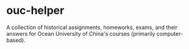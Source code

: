 # ouc-helper
A collection of historical assignments, homeworks, exams, and their answers for Ocean University of China's courses (primarily computer-based).
